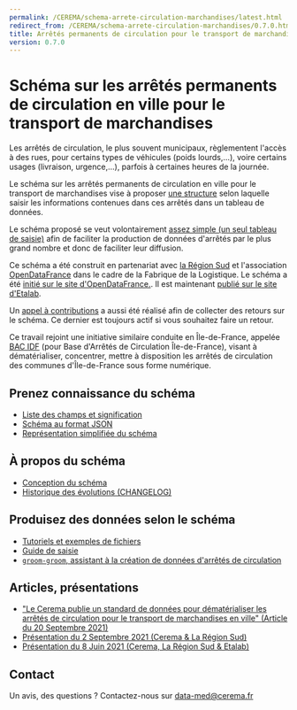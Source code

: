```yaml
---
permalink: /CEREMA/schema-arrete-circulation-marchandises/latest.html
redirect_from: /CEREMA/schema-arrete-circulation-marchandises/0.7.0.html
title: Arrêtés permanents de circulation pour le transport de marchandises
version: 0.7.0
---
```


# Schéma sur les arrêtés permanents de circulation en ville pour le transport de marchandises

Les arrêtés de circulation, le plus souvent municipaux, règlementent l'accès à des rues, pour certains types de véhicules (poids lourds,…), voire certains usages (livraison, urgence,…), parfois à certaines heures de la journée.

Le schéma sur les arrêtés permanents de circulation en ville pour le transport de marchandises vise à proposer [une structure](https://github.com/CEREMA/schema-arrete-circulation-marchandises/blob/master/documentation/schema-page.md) selon laquelle saisir les informations contenues dans ces arrêtés dans un tableau de données.

Le schéma proposé se veut volontairement [assez simple (un seul tableau de saisie)](https://github.com/CEREMA/schema-arrete-circulation-marchandises/blob/master/exemple-valide.csv) afin de faciliter la production de données d'arrêtés par le plus grand nombre et donc de faciliter leur diffusion.

Ce schéma a été construit en partenariat avec [la Région Sud](https://www.maregionsud.fr/) et l'association [OpenDataFrance](https://www.opendatafrance.net/) dans le cadre de la Fabrique de la Logistique. Le schéma a été [initié sur le site d'OpenDataFrance.](https://opendatafrance.gitbook.io/fablog/territoires/chantiers/partage-des-donnees/arretes-de-circulation). Il est maintenant [publié sur le site d'Etalab](https://schema.data.gouv.fr/CEREMA/schema-arrete-circulation-marchandises/latest.html).

Un [appel à contributions](https://forms.gle/vUALzEDQqRsY2NgG9) a aussi été réalisé afin de collecter des retours sur le schéma. Ce dernier est toujours actif si vous souhaitez faire un retour.

Ce travail rejoint une initiative similaire conduite en Île-de-France, appelée [BAC IDF](https://bac-idf.fr/) (pour Base d'Arrêtés de Circulation Île-de-France), visant à dématérialiser, concentrer, mettre à disposition les arrêtés de circulation des communes d'Île-de-France sous forme numérique.

## Prenez connaissance du schéma
- [Liste des champs et signification](https://github.com/CEREMA/schema-arrete-circulation-marchandises/blob/master/documentation/schema-page.md)  
- [Schéma au format JSON](https://github.com/CEREMA/schema-arrete-circulation-marchandises/blob/master/schema.json)  
- [Représentation simplifiée du schéma](https://raw.githubusercontent.com/CEREMA/schema-arrete-circulation-marchandises/master/mindmaps/arrete-circulation-marchandises.jpeg)


## À propos du schéma
- [Conception du schéma](https://github.com/CEREMA/schema-arrete-circulation-marchandises/blob/master/A-PROPOS.md)   
- [Historique des évolutions (CHANGELOG)](https://github.com/CEREMA/schema-arrete-circulation-marchandises/blob/master/CHANGELOG.md)  

## Produisez des données selon le schéma
- [Tutoriels et exemples de fichiers](https://github.com/CEREMA/schema-arrete-circulation-marchandises/blob/master/EXEMPLES.md)   
- [Guide de saisie](https://github.com/CEREMA/schema-arrete-circulation-marchandises/blob/master/GUIDE.md)  
- [`groom-groom`, assistant à la création de données d'arrêtés de circulation](https://cerema-med.shinyapps.io/groom-groom/)  

## Articles, présentations
- ["Le Cerema publie un standard de données pour dématérialiser les arrêtés de circulation pour le transport de marchandises en ville" (Article du 20 Septembre 2021)](https://www.cerema.fr/fr/projets/cerema-publie-standard-donnees-dematerialiser-arretes)  
- [Présentation du 2 Septembre 2021 (Cerema & La Région Sud)](https://docs.google.com/presentation/d/1xXVS5TgF8FJknyRHQW3SxCZFS4M-1_jaUQs1H9hXZRU/edit?usp=sharing)  
- [Présentation du 8 Juin 2021 (Cerema, La Région Sud & Etalab)](https://docs.google.com/presentation/d/1bEUZsB0HSjZ4NnFQi50sbwd17YuOOjq_rz5jB_0RbkQ/edit?usp=sharing)  

## Contact
Un avis, des questions ? Contactez-nous sur data-med@cerema.fr